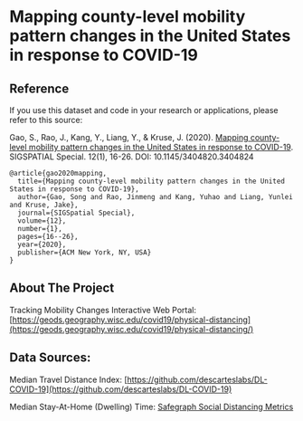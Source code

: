 # Mapping county-level mobility pattern changes in the United States in response to COVID-19

<!-- Reference -->
## Reference
If you use this dataset and code in your research or applications, please refer to this source:

Gao, S., Rao, J., Kang, Y., Liang, Y., & Kruse, J. (2020). [Mapping county-level mobility pattern changes in the United States in response to COVID-19](https://dl.acm.org/doi/abs/10.1145/3404820.3404824). SIGSPATIAL Special. 12(1), 16-26. DOI: 10.1145/3404820.3404824
```
@article{gao2020mapping,
  title={Mapping county-level mobility pattern changes in the United States in response to COVID-19},
  author={Gao, Song and Rao, Jinmeng and Kang, Yuhao and Liang, Yunlei and Kruse, Jake},
  journal={SIGSpatial Special},
  volume={12},
  number={1},
  pages={16--26},
  year={2020},
  publisher={ACM New York, NY, USA}
}
```

<!-- ABOUT THE PROJECT -->
## About The Project
Tracking Mobility Changes Interactive Web Portal: [https://geods.geography.wisc.edu/covid19/physical-distancing](https://geods.geography.wisc.edu/covid19/physical-distancing/)

## Data Sources:
Median Travel Distance Index: [https://github.com/descarteslabs/DL-COVID-19](https://github.com/descarteslabs/DL-COVID-19) 

Median Stay-At-Home (Dwelling) Time: [Safegraph Social Distancing Metrics](https://docs.safegraph.com/docs/social-distancing-metrics)
